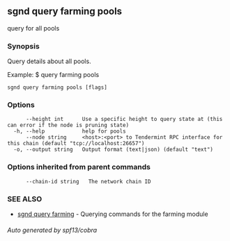 ## sgnd query farming pools

query for all pools

### Synopsis

Query details about all pools.

Example:
$ <appd> query farming pools

```
sgnd query farming pools [flags]
```

### Options

```
      --height int      Use a specific height to query state at (this can error if the node is pruning state)
  -h, --help            help for pools
      --node string     <host>:<port> to Tendermint RPC interface for this chain (default "tcp://localhost:26657")
  -o, --output string   Output format (text|json) (default "text")
```

### Options inherited from parent commands

```
      --chain-id string   The network chain ID
```

### SEE ALSO

* [sgnd query farming](sgnd_query_farming.md)	 - Querying commands for the farming module

###### Auto generated by spf13/cobra
